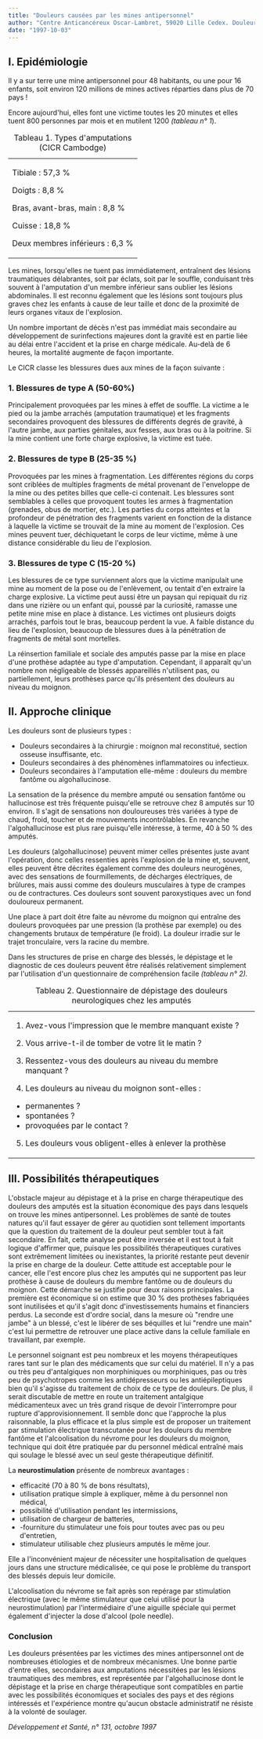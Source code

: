```yaml
---
title: "Douleurs causées par les mines antipersonnel"
author: "Centre Anticancéreux Oscar-Lambret, 59020 Lille Cedex. Douleur sans frontières."
date: "1997-10-03"
---
```


## **I. Epidémiologie**

Il y a sur terre une mine antipersonnel pour 48 habitants, ou une pour 16 enfants, soit environ 120 millions de mines actives réparties dans plus de 70 pays !

Encore aujourd'hui, elles font une victime toutes les 20 minutes et elles tuent 800 personnes par mois et en mutilent 1200 _(tableau n° 1_).

<table>
<caption>Tableau 1. Types d'amputations (CICR Cambodge)</caption>

<tbody>

<tr>

<td>

Tibiale : 57,3 %

Doigts : 8,8 %

Bras, avant-bras, main : 8,8 %

Cuisse : 18,8 %

Deux membres inférieurs : 6,3 %

</td>

</tr>

</tbody>

</table>

Les mines, lorsqu'elles ne tuent pas immédiatement, entraînent des lésions traumatiques délabrantes, soit par éclats, soit par le souffle, conduisant très souvent à l'amputation d'un membre inférieur sans oublier les lésions abdominales. Il est reconnu également que les lésions sont toujours plus graves chez les enfants à cause de leur taille et donc de la proximité de leurs organes vitaux de l'explosion.

Un nombre important de décès n'est pas immédiat mais secondaire au développement de surinfections majeures dont la gravité est en partie liée au délai entre l'accident et la prise en charge médicale. Au-delà de 6 heures, la mortalité augmente de façon importante.

Le CICR classe les blessures dues aux mines de la façon suivante :

### **1. Blessures de type A (50-60%)**

Principalement provoquées par les mines à effet de souffle. La victime a le pied ou la jambe arrachés (amputation traumatique) et les fragments secondaires provoquent des blessures de différents degrés de gravité, à l'autre jambe, aux parties génitales, aux fesses, aux bras ou à la poitrine. Si la mine contient une forte charge explosive, la victime est tuée.

### **2. Blessures de type B (25-35 %)**

Provoquées par les mines à fragmentation. Les différentes régions du corps sont criblées de multiples fragments de métal provenant de l'enveloppe de la mine ou des petites billes que celle-ci contenait. Les blessures sont semblables à celles que provoquent toutes les armes à fragmentation (grenades, obus de mortier, etc.). Les parties du corps atteintes et la profondeur de pénétration des fragments varient en fonction de la distance à laquelle la victime se trouvait de la mine au moment de l'explosion. Ces mines peuvent tuer, déchiquetant le corps de leur victime, même à une distance considérable du lieu de l'explosion.

### **3. Blessures de type C (15-20 %)**

Les blessures de ce type surviennent alors que la victime manipulait une mine au moment de la pose ou de l'enlèvement, ou tentait d'en extraire la charge explosive. La victime peut aussi être un paysan qui repiquait du riz dans une rizière ou un enfant qui, poussé par la curiosité, ramasse une petite mine mise en place à distance. Les victimes ont plusieurs doigts arrachés, parfois tout le bras, beaucoup perdent la vue. A faible distance du lieu de l'explosion, beaucoup de blessures dues à la pénétration de fragments de métal sont mortelles.

La réinsertion familiale et sociale des amputés passe par la mise en place d'une prothèse adaptée au type d'amputation. Cependant, il apparaît qu'un nombre non négligeable de blessés appareillés n'utilisent pas, ou partiellement, leurs prothèses parce qu'ils présentent des douleurs au niveau du moignon.

## **II.** **Approche clinique**

Les douleurs sont de plusieurs types :

*   Douleurs secondaires à la chirurgie : moignon mal reconstitué, section osseuse insuffisante, etc.  
*   Douleurs secondaires à des phénomènes inflammatoires ou infectieux.  
*   Douleurs secondaires à l'amputation elle-même : douleurs du membre fantôme ou algohallucinose.

La sensation de la présence du membre amputé ou sensation fantôme ou hallucinose est très fréquente puisqu'elle se retrouve chez 8 amputés sur 10 environ. Il s'agit de sensations non douloureuses très variées à type de chaud, froid, toucher et de mouvements incontrôlables. En revanche l'algohallucinose est plus rare puisqu'elle intéresse, à terme, 40 à 50 % des amputés.

Les douleurs (algohallucinose) peuvent mimer celles présentes juste avant l'opération, donc celles ressenties après l'explosion de la mine et, souvent, elles peuvent être décrites également comme des douleurs neurogènes, avec des sensations de fourmillements, de décharges électriques, de brûlures, mais aussi comme des douleurs musculaires à type de crampes ou de contractures. Ces douleurs sont souvent paroxystiques avec un fond douloureux permanent.

Une place à part doit être faite au névrome du moignon qui entraîne des douleurs provoquées par une pression (la prothèse par exemple) ou des changements brutaux de température (le froid). La douleur irradie sur le trajet tronculaire, vers la racine du membre.

Dans les structures de prise en charge des blessés, le dépistage et le diagnostic de ces douleurs peuvent être réalisés relativement simplement par l'utilisation d'un questionnaire de compréhension facile _(tableau n° 2)._

<table>
<caption>Tableau 2. Questionnaire de dépistage des douleurs neurologiques chez les amputés</caption>

<tbody>

<tr>

<td>

1. Avez-vous l'impression que le membre manquant existe ?

2. Vous arrive-t-il de tomber de votre lit le matin ?

3. Ressentez-vous des douleurs au niveau du membre manquant ?

4. Les douleurs au niveau du moignon sont-elles :

<ul><li>permanentes ?</li><li>spontanées ?</li><li>provoquées par le contact ?</li></ul>

5. Les douleurs vous obligent-elles à enlever la prothèse

</td>

</tr>

</tbody>

</table>

## **III. Possibilités thérapeutiques**

L'obstacle majeur au dépistage et à la prise en charge thérapeutique des douleurs des amputés est la situation économique des pays dans lesquels on trouve les mines antipersonnel. Les problèmes de santé de toutes natures qu'il faut essayer de gérer au quotidien sont tellement importants que la question du traitement de la douleur peut sembler tout à fait secondaire. En fait, cette analyse peut être inversée et il est tout à fait logique d'affirmer que, puisque les possibilités thérapeutiques curatives sont extrêmement limitées ou inexistantes, la priorité restante peut devenir la prise en charge de la douleur. Cette attitude est acceptable pour le cancer, elle l'est encore plus chez les amputés qui ne supportent pas leur prothèse à cause de douleurs du membre fantôme ou de douleurs du moignon. Cette démarche se justifie pour deux raisons principales. La première est économique si on estime que 30 % des prothèses fabriquées sont inutilisées et qu'il s'agit donc d'investissements humains et financiers perdus. La seconde est d'ordre social, dans la mesure où "rendre une jambe" à un blessé, c'est le libérer de ses béquilles et lui "rendre une main" c'est lui permettre de retrouver une place active dans la cellule familiale en travaillant, par exemple.

Le personnel soignant est peu nombreux et les moyens thérapeutiques rares tant sur le plan des médicaments que sur celui du matériel. Il n'y a pas ou très peu d'antalgiques non morphiniques ou morphiniques, pas ou très peu de psychotropes comme les antidépresseurs ou les antiépileptiques bien qu'il s'agisse du traitement de choix de ce type de douleurs. De plus, il serait discutable de mettre en route un traitement antalgique médicamenteux avec un très grand risque de devoir l'interrompre pour rupture d'approvisionnement. Il semble donc que l'approche la plus raisonnable, la plus efficace et la plus simple est de proposer un traitement par stimulation électrique transcutanée pour les douleurs du membre fantôme et l'alcoolisation du névrome pour les douleurs du moignon, technique qui doit être pratiquée par du personnel médical entraîné mais qui soulage le blessé avec un seul geste thérapeutique définitif.

La **neurostimulation** présente de nombreux avantages :

*   efficacité (70 à 80 % de bons résultats),
*   utilisation pratique simple à expliquer, même à du personnel non médical,
*   possibilité d'utilisation pendant les intermissions,
*   utilisation de chargeur de batteries,
*   -fourniture du stimulateur une fois pour toutes avec pas ou peu d'entretien,
*   stimulateur utilisable chez plusieurs amputés le même jour.

Elle a l'inconvénient majeur de nécessiter une hospitalisation de quelques jours dans une structure médicalisée, ce qui pose le problème du transport des blessés depuis leur domicile.

L'alcoolisation du névrome se fait après son repérage par stimulation électrique (avec le même stimulateur que celui utilisé pour la neurostimulation) par l'intermédiaire d'une aiguille spéciale qui permet également d'injecter la dose d'alcool (pole needle).

### **Conclusion**

Les douleurs présentées par les victimes des mines antipersonnel ont de nombreuses étiologies et de nombreux mécanismes. Une bonne partie d'entre elles, secondaires aux amputations nécessitées par les lésions traumatiques des membres, est représentée par l'algohallucinose dont le dépistage et la prise en charge thérapeutique sont compatibles en partie avec les possibilités économiques et sociales des pays et des régions intéressés et l'expérience montre qu'aucun obstacle administratif ne résiste à la volonté de soulager.

_Développement et Santé, n° 131, octobre 1997_